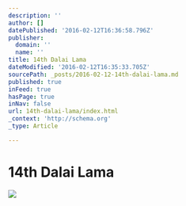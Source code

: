 ```yaml
---
description: ''
author: []
datePublished: '2016-02-12T16:36:58.796Z'
publisher:
  domain: ''
  name: ''
title: 14th Dalai Lama
dateModified: '2016-02-12T16:35:33.705Z'
sourcePath: _posts/2016-02-12-14th-dalai-lama.md
published: true
inFeed: true
hasPage: true
inNav: false
url: 14th-dalai-lama/index.html
_context: 'http://schema.org'
_type: Article

---
```

# 14th Dalai Lama
![](https://the-grid-user-content.s3-us-west-2.amazonaws.com/13735885-1a2d-41f4-ad22-01a1465a9183.png)